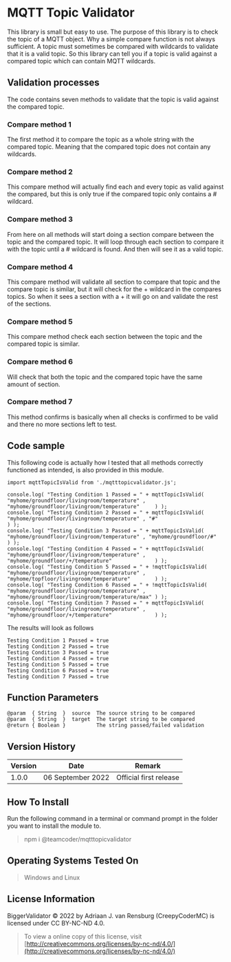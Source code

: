 # MQTT Topic Validator
This library is small but easy to use. The purpose of this library is to check the topic of a MQTT object. Why a simple compare function is not always sufficient. A topic must sometimes be compared with wildcards to validate that it is a valid topic. So this library can tell you if a topic is valid against a compared topic which can contain MQTT wildcards.
## Validation processes
The code contains seven methods to validate that the topic is valid against the compared topic.
### Compare method 1
The first method it to compare the topic as a whole string with the compared topic. Meaning that the compared topic does not contain any wildcards.
### Compare method 2
This compare method will actually find each and every topic as valid against the compared, but this is only true if the compared topic only contains a # wildcard.
### Compare method 3
From here on all methods will start doing a section compare between the topic and the compared topic. It will loop through each section to compare it with the topic until a # wildcard is found. And then will see it as a valid topic.
### Compare method 4
This compare method will validate all section to compare that topic and the compare topic is similar, but it will check for the + wildcard in the compares topics. So when it sees a section with a + it will go on and validate the rest of the sections.
### Compare method 5
This compare method check each section between the topic and the compared topic is similar.
### Compare method 6
Will check that both the topic and the compared topic have the same amount of section.
### Compare method 7
This method confirms is basically when all checks is confirmed to be valid and there no more sections left to test.
## Code sample
This following code is actually how I tested that all methods correctly functioned as intended, is also provided in this module.
```
import mqttTopicIsValid from './mqtttopicvalidator.js';

console.log( "Testing Condition 1 Passed = " + mqttTopicIsValid(  "myhome/groundfloor/livingroom/temperature" , "myhome/groundfloor/livingroom/temperature"     ) );
console.log( "Testing Condition 2 Passed = " + mqttTopicIsValid(  "myhome/groundfloor/livingroom/temperature" , "#"                                             ) );
console.log( "Testing Condition 3 Passed = " + mqttTopicIsValid(  "myhome/groundfloor/livingroom/temperature" , "myhome/groundfloor/#"                          ) );
console.log( "Testing Condition 4 Passed = " + mqttTopicIsValid(  "myhome/groundfloor/livingroom/temperature" , "myhome/groundfloor/+/temperature"              ) );
console.log( "Testing Condition 5 Passed = " + !mqttTopicIsValid( "myhome/groundfloor/livingroom/temperature" , "myhome/topfloor/livingroom/temperature"        ) );
console.log( "Testing Condition 6 Passed = " + !mqttTopicIsValid( "myhome/groundfloor/livingroom/temperature" , "myhome/groundfloor/livingroom/temperature/max" ) );
console.log( "Testing Condition 7 Passed = " + mqttTopicIsValid(  "myhome/groundfloor/livingroom/temperature" , "myhome/groundfloor/+/temperature"              ) );
```
The results will look as follows
```
Testing Condition 1 Passed = true
Testing Condition 2 Passed = true
Testing Condition 3 Passed = true
Testing Condition 4 Passed = true
Testing Condition 5 Passed = true
Testing Condition 6 Passed = true
Testing Condition 7 Passed = true
```
## Function Parameters
```
@param  { String  }  source  The source string to be compared
@param  { String  }  target  The target string to be compared 
@return { Boolean }          The string passed/failed validation
```
## Version History
| Version  | Date                   | Remark                              |
|----------|------------------------|-------------------------------------|
| 1.0.0    | 06 September 2022      | Official first release              |
## How To Install
Run the following command in a terminal or command prompt in the folder you want to install the module to.
> npm i @teamcoder/mqtttopicvalidator
## Operating Systems Tested On
>Windows and Linux
## License Information
BiggerValidator © 2022 by Adriaan J. van Rensburg (CreepyCoderMC) is licensed under CC BY-NC-ND 4.0.
> To view a online copy of this license, visit [http://creativecommons.org/licenses/by-nc-nd/4.0/](http://creativecommons.org/licenses/by-nc-nd/4.0/)